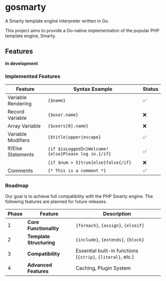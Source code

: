 # gosmarty
A Smarty template engine interpreter written in Go.

This project aims to provide a Go-native implementation of the popular PHP template engine, Smarty.

## Features
**In development**

### Implemented Features

| Feature                | Syntax Example                                       | Status      |
| ---------------------- | ---------------------------------------------------- | ----------- |
| Variable Rendering     | `{$name}`                                            | ✅ |
| Record Variable        | `{$user.name}`                                       | ❌ |
| Array Variable        |  `{$users[0].name}`                                   | ❌ |
| Variable Modifiers     | `{$title\|upper\|escape}`                            | ✅ |
| If/Else Statements     | `{if $isLoggedIn}Welcome!{else}Please log in.{/if}`  | ✅ |
|                        | `{if $num > 5}true{else}false{/if}`                  | ❌ |
| Comments               | `{* This is a comment *}`                            | ✅ |

### Roadmap

Our goal is to achieve full compatibility with the PHP Smarty engine. The following features are planned for future releases.

| Phase | Feature                               | Description                                                 |
| ----- | ------------------------------------- | ----------------------------------------------------------- |
| 1     | **Core Functionality**                | `{foreach}`, `{assign}`, `{elseif}`                         |
| 2     | **Template Structuring**              | `{include}`, `{extends}`, `{block}`                         |
| 3     | **Compatibility**                     | Essential built-in functions (`{strip}`, `{literal}`, etc.) |
| 4     | **Advanced Features**                 | Caching, Plugin System                                      |
